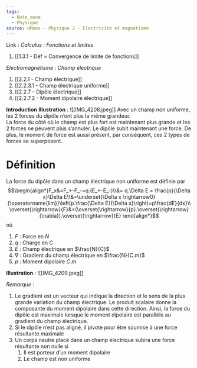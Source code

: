 ```yaml
---
tags:
  - Note_done
  - Physique
source: UMons - Physique 2 - Electricité et magnétisme
---
```


Link :
_Calculus : Fonctions et limites_
1. [[1.3.1 - Déf = Convergence de limite de fonctions]]

_Electromagnétisme : Champ électrique_
1. [[2.2.1 - Champ électrique]]
2. [[2.2.3.1 - Champ électrique uniforme]]
3. [[2.2.7 - Dipôle électrique]]
4. [[2.2.7.2 - Moment dipolaire électrique]]


**Introduction**
**Illustration** : 
![[IMG_4208.jpeg]]
Avec un champ non uniforme, les 2 forces du dipôle n’ont plus la même grandeur. 
\
La force du côté où le champ est plus fort est maintenant plus grande et les 2 forces ne peuvent plus s’annuler. Le dipôle subit maintenant une force. De plus, le moment de force est aussi présent, par conséquent, ces 2 types de forces se superposent. 
# Définition
La force du dipôle dans un champ électrique non uniforme est définie par $$\begin{align*}F_x&=F_+-F_-=q.(E_+-E_-)\\&= q.\Delta E = \frac{p}{\Delta x}\Delta E\\&=\underset{\Delta x \rightarrow0}{\operatorname{lim}}\left(p.\frac{\Delta E}{\Delta x}\right)=p\frac{dE}{dx}\\ \overset{\rightarrow}{F}&=(\overset{\rightarrow}{p}.\overset{\rightarrow}{\nabla}).\overset{\rightarrow}{E} \end{align*}$$ où 
1. $F$ : Force en $N$
2. $q$ : Charge en $C$ 
3. $E$ : Champ électrique en $\frac{N}{C}$ 
4. $\nabla$ : Gradient du champ électrique en $\frac{N}{C.m}$ 
5. $p$ : Moment dipolaire $C.m$ 

**Illustration** : 
![[IMG_4209.jpeg]]

_Remarque_ :
1. Le gradient est un vecteur qui indique la direction et le sens de la plus grande variation du champ électrique. Le produit scalaire donne la composante du moment dipolaire dans cette direction. Ainsi, la force du dipôle est maximale lorsque le moment dipolaire est parallèle au gradient du champ électrique.
2. Si le dipôle n’est pas aligné, il pivote pour être soumise à une force résultante maximale 
3. Un corps neutre placé dans un champ électrique subira une force résultante non nulle si 
	1. Il est porteur d’un moment dipolaire
	2. Le champ est non uniforme 